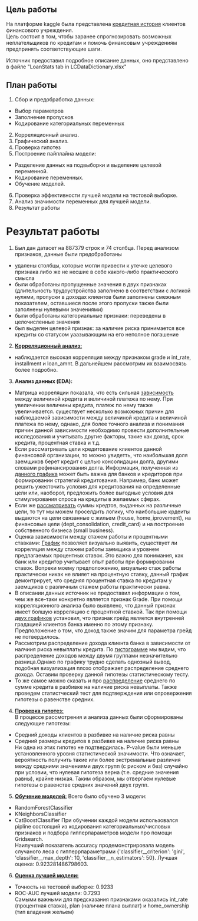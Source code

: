 ## Цель работы
На платформе kaggle была представлена [кредитная история](https://www.kaggle.com/datasets/ranadeep/credit-risk-dataset/data) клиентов финансового учреждения. 
<br/>Цель состоит в том, чтобы заранее спрогнозировать возможных неплательщиков по кредитам и помочь финансовым учреждениям предпринять соответствующие шаги.

Источник предоставил подробное описание данных, оно представлено в файле "LoanStats tab in LCDataDictionary.xlsx"

## План работы
1. Сбор и предобработка данных:
- Выбор параметров
- Заполнение пропусков
- Кодирование категориальных переменных
2. Корреляционный анализ.
3. Графический анализ.
4. Проверка гипотез
5. Построение пайплайна модели:
- Разделение данных на подвыборки и выделение целевой переменной.
- Кодирование переменных.
- Обучение моделей.
6. Проверка эффективности лучшей модели на тестовой выборке.
7. Анализ значимости переменных для лучшей модели.
8. Результат работы

# Результат работы

1. Был дан датасет на 887379 строк и 74 столбца. Перед анализом признаков, данные были предобработаны
-  удалены столбцы, которые могли привести к утечке целевого признака либо же не несшие в себе какого-либо практического смысла
- были обработаны пропущенные значения в двух признаках (длительность трудоустройства заполнено в соответствии с логикой нулями, пропуски в доходах клиентов были заполнены смежным показателем, оставшиеся после этого пропуски также были заполнены нулевыми значениями)
- были обработаны категориальные признаки: переведены в целочисленные значения
- был выделен целевой признак: за наличие риска принимается все кредиты со статусом уаазывающим на его неполное погашение
2. [**Корреляционный анализ:**](#eda)
- наблюдается высокая корреляция между признаком grade и int_rate, installment и loan_amnt. В дальнейшем рассмотрим их взаимосвязь более подробно.
3. **Анализ данных (EDA):** 
- Матрица корреляции показала, что есть сильная [зависимость](#1_graph) между величиной кредита и величиной платежа по нему. При увеличении величины кредита, платеж по нему также увеличивается. существует несколько возможных причин для наблюдаемой зависимости между величиной кредита и величиной платежа по нему, однако, для более точного анализа и понимания причин данной зависимости необходимо провести дополнительные исследования и учитывать другие факторы, такие как доход, срок кредита, процентная ставка и т.д.
- Если рассматривать цели кредитование клиентов данной финансовой организации, то можно увидетть, что наибольшая доля заемщиков берет кредит с целью консолидации долга, другими словами рефинансирования долга. Информация, полученная из [данного графика](#2_graph) может быть важна для банков и кредиторов при формировании стратегий кредитования. Например, банк может решить ужесточить условия для кредитования на определенные цели или, наоборот, предложить более выгодные условия для стимулирования спроса на кредиты в желаемых сферах.
- Если же [рассматривать](#3_graph) суммы кредтов, выданных на различные цели, то тут мы можем проселдить логику, что наибольшие крдеиты выдаются на цели связанные с жильем (house, home_iprovement), на финансовые цели (dept_consolidation, credit_card) и на построение собственного бизнеса (small business). 
- Оценка зависимости между стажем работы и процентными ставками: [График](#4_graph) позволяет визуально выявить, существует ли корреляция между стажем работы заемщика и уровнем предлагаемых процентных ставок. Это важно для понимания, как банк или кредитор учитывает опыт работы при формировании ставок. Вопреки моему предположению, визуально стаж работы практически никак не влияет на процентную ставку, данный график демонтрирует, что средняя процентная ставка по кредитам у заемщиков с различным стажем работы практически равна.
- В описании данных источник не предоставил информации о том, чем же все-таки конкретно является признак Grade. При помощи корреляционного анализа было выявлено, что данный признак имеет болшую корреляцию с процентной ставкой. Так при помощи [двух графиков](#5_graph) установил, что признак грейд является внутренней градацией клиентов банка именно по этому признаку. Предположение о том, что доход также значим для параметра грейд не потвердилось.
- Рассмотрим распределение дохода клиента банка в зависимости от налчиия риска невыплаты кредита. По [гистограмме](#6_graph) мы видим, что распределение доходов между двумя группами незначительно разница.Однако по  графику трудно сделать однозный вывод, подобная визуализация плохо отображает распределение среднего дохода. Оставим проверку данной гипотезы статистическому тесту. 
- То же самое можно сказать и про [распределение](#7_graph) среднего по сумме кредита в разбивке на наличие риска невыплаты. Также проведем статистческий тест для подтверждения или опровержения гипотезы о равенстве средних.
4. [**Проверка гипотез:**](#gipotezy)
<br/>В процессе рассмотрения и анализа данных были сформированы следующие гипотезы:
- Средний доходы клиентов в разбивке на наличие риска равны
- Средний размеры кредитов в разбивке на наличие риска равны
<br/>Ни одна из этих гипотез не подтвердилась. P-value были меньше установленного уровня статистической значимости. Что означает, вероятность получить такие или более экстремальные различия между средними значениями двух групп (с риском и без) случайно при условии, что нулевая гипотеза верна (т.е. средние значения равны), крайне низкая. Таким образом, мы отвергаем нулевые гипотезы о равенстве средних значений двух групп. 
5. [**Обучение моделей**:](#modely)
Всего было обучено 3 модели:
- RandomForestClassifier
- KNeighborsClassifier
- CatBoostClassifier
При обучении каждой модели использовался pipline состоящий из кодирования категориальных/числовых признаков и подбора гипперпараметров модели про помощи Gridsearch.
<br/>Наилучший показатель accuracy продемонстрировала модель случаного леса с гипперрпараметрами {'classifier__criterion': 'gini', 'classifier__max_depth': 10, 'classifier__n_estimators': 50}. Лучшая оценка: 0.923281486798603.
6. [**Оценка лучшей модели:**](#ocenka)
- Точность на тестовой выборке: 0.9233
- ROC-AUC лучшей модели: 0.7293
<br/>Самыми важными для предсказания признаками оказались int_rate (процентная ставка), plan (наличие плана выплат) и home_ownership	(тип владения жельем)
